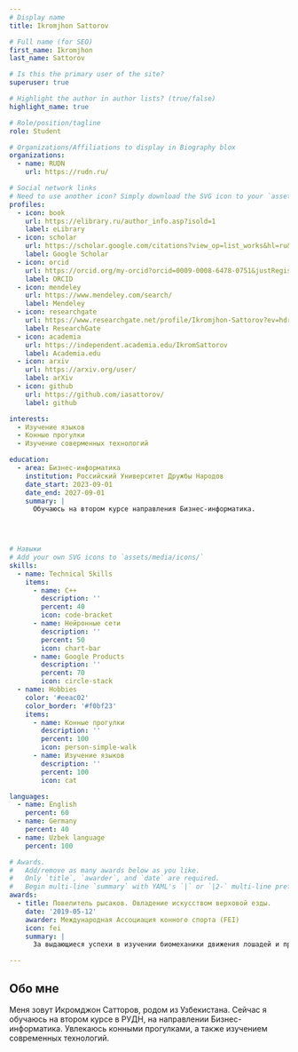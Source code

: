 ```yaml
---
# Display name
title: Ikromjhon Sattorov

# Full name (for SEO)
first_name: Ikromjhon
last_name: Sattorov

# Is this the primary user of the site?
superuser: true

# Highlight the author in author lists? (true/false)
highlight_name: true

# Role/position/tagline
role: Student

# Organizations/Affiliations to display in Biography blox
organizations:
  - name: RUDN
    url: https://rudn.ru/

# Social network links
# Need to use another icon? Simply download the SVG icon to your `assets/media/icons/` folder.
profiles:
  - icon: book
    url: https://elibrary.ru/author_info.asp?isold=1
    label: eLibrary
  - icon: scholar
    url: https://scholar.google.com/citations?view_op=list_works&hl=ru&user=LtdEI5EAAAAJ
    label: Google Scholar
  - icon: orcid
    url: https://orcid.org/my-orcid?orcid=0009-0008-6478-0751&justRegistered=true
    label: ORCID
  - icon: mendeley
    url: https://www.mendeley.com/search/
    label: Mendeley
  - icon: researchgate
    url: https://www.researchgate.net/profile/Ikromjhon-Sattorov?ev=hdr_xprf&_tp=eyJjb250ZXh0Ijp7ImZpcnN0UGFnZSI6InNpZ251cCIsInBhZ2UiOiJob21lIiwicHJldmlvdXNQYWdlIjoic2lnbnVwIiwicG9zaXRpb24iOiJnbG9iYWxIZWFkZXIifX0
    label: ResearchGate
  - icon: academia
    url: https://independent.academia.edu/IkromSattorov
    label: Academia.edu
  - icon: arxiv
    url: https://arxiv.org/user/
    label: arXiv
  - icon: github
    url: https://github.com/iasattorov/
    label: github

interests:
  - Изучение языков
  - Конные прогулки
  - Изучение соверменных технологий

education:
  - area: Бизнес-информатика
    institution: Российский Университет Дружбы Народов
    date_start: 2023-09-01
    date_end: 2027-09-01
    summary: |
      Обучаюсь на втором курсе направления Бизнес-информатика.

  


# Навыки
# Add your own SVG icons to `assets/media/icons/`
skills:
  - name: Technical Skills
    items:
      - name: C++
        description: ''
        percent: 40
        icon: code-bracket
      - name: Нейронные сети
        description: ''
        percent: 50
        icon: chart-bar
      - name: Google Products
        description: ''
        percent: 70
        icon: circle-stack
  - name: Hobbies
    color: '#eeac02'
    color_border: '#f0bf23'
    items:
      - name: Конные прогулки
        description: ''
        percent: 100
        icon: person-simple-walk
      - name: Изучение языков
        description: ''
        percent: 100
        icon: cat

languages:
  - name: English
    percent: 60
  - name: Germany
    percent: 40
  - name: Uzbek language
    percent: 100

# Awards.
#   Add/remove as many awards below as you like.
#   Only `title`, `awarder`, and `date` are required.
#   Begin multi-line `summary` with YAML's `|` or `|2-` multi-line prefix and indent 2 spaces below.
awards:
  - title: Повелитель рысаков. Овладение искусством верховой езды.
    date: '2019-05-12'
    awarder: Международная Ассоциация конного спорта (FEI)
    icon: fei
    summary: |
      За выдающиеся успехи в изучении биомеханики движения лошадей и практическое применение знаний на соревнованиях. Мне удалось достичь уровня, позволяющего потимизировать взаимодействие с лошадью так, что результаты в дисциплинах троеборья и выездки улучшились; демонстрировал исключительное понимание конской анатомии и поведения.

---
```


## Обо мне

Меня зовут Икромджон Сатторов, родом из Узбекистана. Сейчас я обучаюсь на втором курсе в РУДН, на направлении Бизнес-информатика. Увлекаюсь конными прогулками, а также изучением современных технологий.
